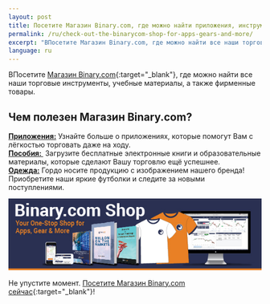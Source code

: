 ```yaml
---
layout: post
title: Посетите Магазин Binary.com, где можно найти приложения, инструменты и многое другое!
permalink: /ru/check-out-the-binarycom-shop-for-apps-gears-and-more/
excerpt: "BПосетите Магазин Binary.com, где можно найти все наши торговые инструменты, учебные материалы, а также фирменные товары...."
language: ru
---
```


BПосетите [Магазин Binary.com](https://shop.binary.com/collections/applications?utm_source=blog&utm_medium=social&utm_content=RU&utm_campaign=whatsnew){:target="_blank"}, где можно найти все наши торговые инструменты, учебные материалы, а также фирменные товары.

<h2>Чем полезен Магазин Binary.com?</h2>


**<a href="https://shop.binary.com/collections/applications?utm_source=blog&utm_medium=social&utm_content=RU&utm_campaign=whatsnew" target="_blank">Приложения:</a>** Узнайте больше о приложениях, которые помогут Вам с лёгкостью торговать даже на ходу.
<br>
**<a href="https://shop.binary.com/collections/guides?utm_source=blog&utm_medium=social&utm_content=RU&utm_campaign=whatsnew" target="_blank">Пособия: </a>**  Загрузите бесплатные электронные книги и образовательные материалы, которые сделают Вашу торговлю ещё успешнее.
<br>
**<a href="https://shop.binary.com/collections/apparels?utm_source=blog&utm_medium=social&utm_content=RU&utm_campaign=whatsnew" target="_blank">Одежда:</a>** Гордо носите продукцию с изображением нашего бренда! Приобретите наши яркие футболки и следите за новыми поступлениями. 


<a href="https://shop.binary.com/collections/all?utm_source=blog&utm_medium=social&utm_content=EN&utm_campaign=whatsnew" target="_blank"><img src="/images/binary-shop-email-image-01.jpg" alt=""></a>

Не упустите момент. [Посетите Магазин Binary.com сейчас](https://shop.binary.com/collections/all?utm_source=blog&utm_medium=social&utm_content=EN&utm_campaign=whatsnew){:target="_blank"}!

